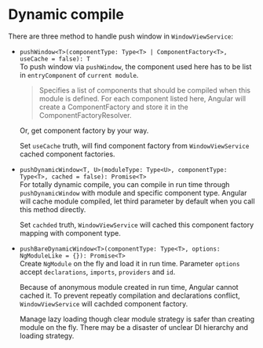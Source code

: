 # Dynamic compile

There are three method to handle push window in `WindowViewService`:

- `pushWindow<T>(componentType: Type<T> | ComponentFactory<T>, useCache = false): T`  
  To push window via `pushWindow`, the component used here has to be list
  in `entryComponent` of `current module`.

  > Specifies a list of components that should be compiled when this module is defined.
  > For each component listed here, Angular will create a ComponentFactory
  > and store it in the ComponentFactoryResolver.

  Or, get component factory by your way.

  Set `useCache` truth, will find component factory from `WindowViewService` cached component factories.

- `pushDynamicWindow<T, U>(moduleType: Type<U>, componentType: Type<T>, cached = false): Promise<T>`  
  For totally dynamic compile, you can compile in run time through `pushDynamicWindow` with module and
  specific component type. Angular will cache module compiled, let third parameter by default when you
  call this method directly.
  
  Set `cachded` truth, `WindowViewService` will cached this component factory mapping with component type.

- `pushBareDynamicWindow<T>(componentType: Type<T>, options: NgModuleLike = {}): Promise<T>`  
  Create `NgModule` on the fly and load it in run time. Parameter `options` accept
  `declarations`, `imports`, `providers` and `id`.
  
  Because of anonymous module created in run time, Angular cannot cached it. To prevent repeatly compilation
  and declarations conflict, `WindowViewService` will cachded component factory.
  
  Manage lazy loading though clear module strategy is safer than creating module on the fly. There may be a
  disaster of unclear DI hierarchy and loading strategy.